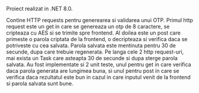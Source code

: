 Proiect realizat in .NET 8.0.

Contine HTTP requests pentru generearea si validarea unui OTP.
Primul http request este un get in care se genereaza un otp de 8 caractere, se cripteaza cu AES si se trimite spre frontend. Al doilea este un post care primeste o parola criptata de la frontend, o decripteaza si verifica daca se potriveste cu cea salvata.
Parola salvata este mentinuta pentru 30 de secunde, dupa care trebuie regenerata.
Pe langa cele 2 http request-uri, mai exista un Task care asteapta 30 de secunde si dupa sterge parola salvata.
Au fost implementate si 2 unit teste, unul pentru get in care verifica daca parola generata are lungimea buna, si unul pentru post in care se verifica daca rezultatul este bun in cazul in care inputul venit de la frontend si parola salvata sunt bune.
